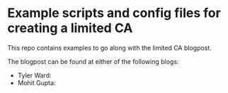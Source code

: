 Example scripts and config files for creating a limited CA
==========================================================

This repo contains examples to go along with the limited CA blogpost.

The blogpost can be found at either of the following blogs:
* Tyler Ward:
* Mohit Gupta:
